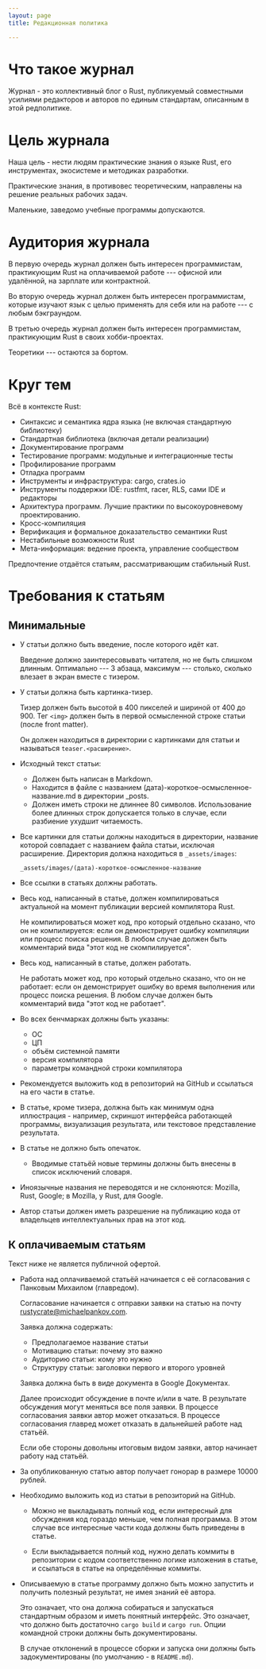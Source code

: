 ```yaml
---
layout: page
title: Редакционная политика

---
```


# Что такое журнал

Журнал - это коллективный блог о Rust, публикуемый совместными усилиями
редакторов и авторов по единым стандартам, описанным в этой редполитике.

# Цель журнала

Наша цель - нести людям практические знания о языке Rust, его инструментах,
экосистеме и методиках разработки.

Практические знания, в противовес теоретическим, направлены на решение реальных
рабочих задач.

Маленькие, заведомо учебные программы допускаются.

# Аудитория журнала

В первую очередь журнал должен быть интересен программистам, практикующим Rust
на оплачиваемой работе --- офисной или удалённой, на зарплате или контрактной.

Во вторую очередь журнал должен быть интересен программистам, которые изучают
язык с целью применять для себя или на работе --- с любым бэкграундом.

В третью очередь журнал должен быть интересен программистам, практикующим Rust в
своих хобби-проектах.

Теоретики --- остаются за бортом.

# Круг тем

Всё в контексте Rust:

- Синтаксис и семантика ядра языка (не включая стандартную библиотеку)
- Стандартная библиотека (включая детали реализации)
- Документирование программ
- Тестирование программ: модульные и интеграционные тесты
- Профилирование программ
- Отладка программ
- Инструменты и инфраструктура: cargo, crates.io
- Инструменты поддержки IDE: rustfmt, racer, RLS, сами IDE и редакторы
- Архитектура программ. Лучшие практики по высокоуровневому проектированию.
- Кросс-компиляция
- Верификация и формальное доказательство семантики Rust
- Нестабильные возможности Rust
- Мета-информация: ведение проекта, управление сообществом

Предпочтение отдаётся статьям, рассматривающим стабильный Rust.

# Требования к статьям

## Минимальные

- У статьи должно быть введение, после которого идёт кат.

  Введение должно заинтересовывать читателя, но не быть слишком длинным.
  Оптимально --- 3 абзаца, максимум --- столько, сколько влезает в экран вместе
  с тизером.

- У статьи должна быть картинка-тизер.

  Тизер должен быть высотой в 400 пикселей и шириной от 400 до 900. Тег `<img>`
  должен быть в первой осмысленной строке статьи (после front matter).

  Он должен находиться в директории с картинками для статьи и называться
  `teaser.<расширение>`.

- Исходный текст статьи:
  - Должен быть написан в Markdown.
  - Находится в файле с названием (дата)-короткое-осмысленное-название.md в
    директории _posts.
  - Должен иметь строки не длиннее 80 символов. Использование более длинных
    строк допускается только в случае, если разбиение ухудшит читаемость.

- Все картинки для статьи должны находиться в директории, название которой
  совпадает с названием файла статьи, исключая расширение. Директория должна
  находиться в `_assets/images`:

  ```
  _assets/images/(дата)-короткое-осмысленное-название
  ```

- Все ссылки в статьях должны работать.

- Весь код, написанный в статье, должен компилироваться актуальной на момент
  публикации версией компилятора Rust.

  Не компилироваться может код, про который отдельно сказано, что он не
  компилируется: если он демонстрирует ошибку компиляции или процесс поиска
  решения. В любом случае должен быть комментарий вида "этот код не
  скомпилируется".

- Весь код, написанный в статье, должен работать.

  Не работать может код, про который отдельно сказано, что он не работает: если
  он демонстрирует ошибку во время выполнения или процесс поиска решения. В
  любом случае должен быть комментарий вида "этот код не работает".

- Во всех бенчмарках должны быть указаны:
  - ОС
  - ЦП
  - объём системной памяти
  - версия компилятора
  - параметры командной строки компилятора

- Рекомендуется выложить код в репозиторий на GitHub и ссылаться на его части в
  статье.

- В статье, кроме тизера, должна быть как минимум одна иллюстрация - например,
  скриншот интерфейса работающей программы, визуализация результата, или
  текстовое представление результата.

- В статье не должно быть опечаток.
  - Вводимые статьёй новые термины должны быть внесены в список исключений
    словаря.

- Иноязычные названия не переводятся и не склоняются: Mozilla, Rust, Google; в
  Mozilla, у Rust, для Google.

- Автор статьи должен иметь разрешение на публикацию кода от владельцев
  интеллектуальных прав на этот код.

## К оплачиваемым статьям

Текст ниже не является публичной офертой.

- Работа над оплачиваемой статьёй начинается с её согласования с Панковым
  Михаилом (главредом).

  Согласование начинается с отправки заявки на статью на почту
  rustycrate@michaelpankov.com.

  Заявка должна содержать:
  - Предполагаемое название статьи
  - Мотивацию статьи: почему это важно
  - Аудиторию статьи: кому это нужно
  - Структуру статьи: заголовки первого и второго уровней

  Заявка должна быть в виде документа в Google Документах.

  Далее происходит обсуждение в почте и/или в чате. В результате обсуждения
  могут меняться все поля заявки. В процессе согласования заявки автор может
  отказаться. В процессе согласования главред может отказать в дальнейшей работе
  над статьёй.

  Если обе стороны довольны итоговым видом заявки, автор начинает работу над
  статьёй.

- За опубликованную статью автор получает гонорар в размере 10000 рублей.

- Необходимо выложить код из статьи в репозиторий на GitHub.

  - Можно не выкладывать полный код, если интересный для обсуждения код гораздо
    меньше, чем полная программа. В этом случае все интересные части кода должны
    быть приведены в статье.

  - Если выкладывается полный код, нужно делать коммиты в репозитории с кодом
    соответственно логике изложения в статье, и ссылаться в статье на
    определённые коммиты.

- Описываемую в статье программу должно быть можно запустить и получить полезный
  результат, не имея знаний её автора.

  Это означает, что она должна собираться и запускаться стандартным образом и
  иметь понятный интерфейс. Это означает, что должно быть достаточно `cargo
  build` и `cargo run`. Опции командной строки должны быть документированы.

  В случае отклонений в процессе сборки и запуска они должны быть
  задокументированы (по умолчанию - в `README.md`).
